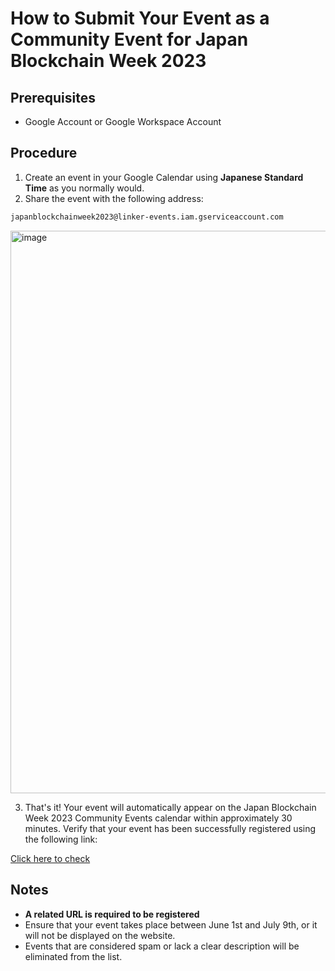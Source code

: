 # How to Submit Your Event as a Community Event for Japan Blockchain Week 2023

## Prerequisites

- Google Account or Google Workspace Account

## Procedure

1. Create an event in your Google Calendar using **Japanese Standard Time** as you normally would.
2. Share the event with the following address:

```email
japanblockchainweek2023@linker-events.iam.gserviceaccount.com
```

<img width="900" alt="image" src="https://user-images.githubusercontent.com/17715848/232999277-95823b00-59cb-408b-b9af-4903fe8451de.png">

3. That's it! Your event will automatically appear on the Japan Blockchain Week 2023 Community Events calendar within approximately 30 minutes. Verify that your event has been successfully registered using the following link:

[Click here to check](https://calendar.google.com/calendar/embed?src=k51ehg5t1irmrjeh27pmbg9m8s%40group.calendar.google.com&showDate=0&dates=20230601/20230709&wkst=1&bgcolor=%23ffffff&ctz=Asia/Tokyo&showTitle=0&showNav=0&showTabs=0&mode=AGENDA&showPrint=0&showCalendars=0)

## Notes

- **A related URL is required to be registered**
- Ensure that your event takes place between June 1st and July 9th, or it will not be displayed on the website.
- Events that are considered spam or lack a clear description will be eliminated from the list.

